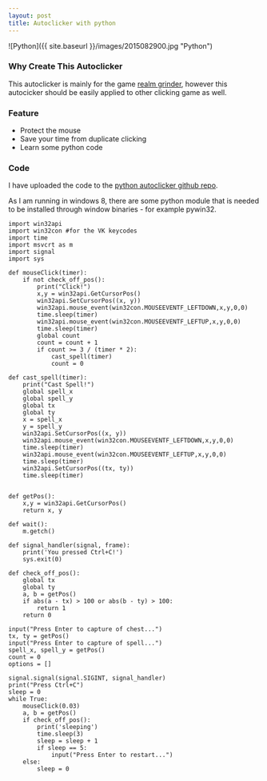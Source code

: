 ```yaml
---
layout: post
title: Autoclicker with python
---
```


![Python]({{ site.baseurl }}/images/2015082900.jpg "Python")

### Why Create This Autoclicker
This autoclicker is mainly for the game [realm grinder](www.kongregate.com/games/DivineGames/realm-grinder), however this autocicker should be easily applied to other clicking game as well.

### Feature
- Protect the mouse
- Save your time from duplicate clicking
- Learn some python code

### Code
I have uploaded the code to the [python autoclicker github repo](https://github.com/nghenglim/python_autoclicker).

As I am running in windows 8, there are some python module that is needed to be installed through window binaries - for example pywin32.

```
import win32api
import win32con #for the VK keycodes
import time
import msvcrt as m
import signal
import sys

def mouseClick(timer):
    if not check_off_pos():
        print("Click!")
        x,y = win32api.GetCursorPos()
        win32api.SetCursorPos((x, y))
        win32api.mouse_event(win32con.MOUSEEVENTF_LEFTDOWN,x,y,0,0)
        time.sleep(timer)
        win32api.mouse_event(win32con.MOUSEEVENTF_LEFTUP,x,y,0,0)
        time.sleep(timer)
        global count
        count = count + 1
        if count >= 3 / (timer * 2):
            cast_spell(timer)
            count = 0

def cast_spell(timer):
    print("Cast Spell!")
    global spell_x
    global spell_y
    global tx
    global ty
    x = spell_x
    y = spell_y
    win32api.SetCursorPos((x, y))
    win32api.mouse_event(win32con.MOUSEEVENTF_LEFTDOWN,x,y,0,0)
    time.sleep(timer)
    win32api.mouse_event(win32con.MOUSEEVENTF_LEFTUP,x,y,0,0)
    time.sleep(timer)
    win32api.SetCursorPos((tx, ty))
    time.sleep(timer)


def getPos():
    x,y = win32api.GetCursorPos()
    return x, y

def wait():
    m.getch()

def signal_handler(signal, frame):
    print('You pressed Ctrl+C!')
    sys.exit(0)

def check_off_pos():
    global tx
    global ty
    a, b = getPos()
    if abs(a - tx) > 100 or abs(b - ty) > 100:
        return 1
    return 0

input("Press Enter to capture of chest...")
tx, ty = getPos()
input("Press Enter to capture of spell...")
spell_x, spell_y = getPos()
count = 0
options = []

signal.signal(signal.SIGINT, signal_handler)
print("Press Ctrl+C")
sleep = 0
while True:
    mouseClick(0.03)
    a, b = getPos()
    if check_off_pos():
        print('sleeping')
        time.sleep(3)
        sleep = sleep + 1
        if sleep == 5:
            input("Press Enter to restart...")
    else:
        sleep = 0
```
